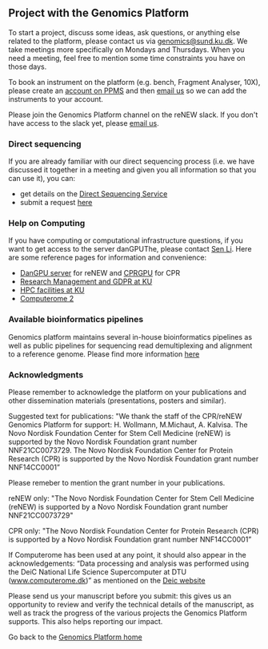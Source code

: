 ## Project with the Genomics Platform


To start a project, discuss some ideas, ask questions, or anything else related to the platform, please contact us via [genomics@sund.ku.dk](mailto:genomics@sund.ku.dk). We take meetings more specifically on Mondays and Thursdays. When you need a meeting, feel free to mention some time constraints you have on those days.

To book an instrument on the platform (e.g. bench, Fragment Analyser, 10X), please create an [account on PPMS](http://ppms.eu/ku/?Genomics) and then [email us](mailto:genomics@sund.ku.dk) so we can add the instruments to your account.

Please join the Genomics Platform channel on the reNEW slack. If you don't have access to the slack yet, please [email us](mailto:genomics@sund.ku.dk).

### Direct sequencing

If you are already familiar with our direct sequencing process (i.e. we have discussed it together in a meeting and given you all information so that you can use it), you can:

- get details on the [Direct Sequencing Service](/directsequencing/)
- submit a request [here](https://forms.office.com/e/Dgq0KkLsi3)

### Help on Computing

If you have computing or computational infrastructure questions, if you want to get access to the server danGPUThe, please contact [Sen Li](mailto:sen.li@sund.ku.dk). Here are some reference pages for information and convenience: 

- [DanGPU server](https://sgn102.pages.ku.dk/a-not-long-tour-of-dangpu/) for reNEW and [CPRGPU](https://lzg167.gitbook.io/cprgpu/general-info/readme) for CPR
- [Research Management and GDPR at KU](https://kunet.ku.dk/work-areas/research/data/Pages/default.aspx)
- [HPC facilities at KU](https://kunet.ku.dk/work-areas/research/data/data-collection-processing-analysis/high-performance-computing-facilities/Pages/default.aspx)
- [Computerome 2](https://kunet.ku.dk/work-areas/research/Research%20Infrastructure/research-it/computerome-2.0/Pages/default.aspx)

### Available bioinformatics pipelines

Genomics platform maintains several in-house bioinformatics pipelines as well as public pipelines for sequencing read demultiplexing and alignment to a reference genome. Please find more information [here](/pipeline_overview/)

### Acknowledgments

Please remember to acknowledge the platform on your publications and other dissemination materials (presentations, posters and similar).

Suggested text for publications:
"We thank the staff of the CPR/reNEW Genomics Platform for support: H. Wollmann, M.Michaut, A. Kalvisa. The Novo Nordisk Foundation Center for Stem Cell Medicine (reNEW) is supported by the Novo Nordisk Foundation grant number NNF21CC0073729. The Novo Nordisk Foundation Center for Protein Research (CPR) is supported by the Novo Nordisk Foundation grant number NNF14CC0001”

Please remeber to mention the grant number in your publications. 

reNEW only: 
"The Novo Nordisk Foundation Center for Stem Cell Medicine (reNEW) is supported by a Novo Nordisk Foundation grant number NNF21CC0073729" 

CPR only: 
"The Novo Nordisk Foundation Center for Protein Research (CPR) is supported by a Novo Nordisk Foundation grant number NNF14CC0001”

If Computerome has been used at any point, it should also appear in the acknowledgements: 
“Data processing and analysis was performed using the DeiC National Life Science Supercomputer at DTU (www.computerome.dk)” as mentioned on the [Deic website]( https://vidensportal.deic.dk/en/publications/acknowledgements)

Please send us your manuscript before you submit: this gives us an opportunity to review and verify the technical details of the manuscript, as well as track the progress of the various projects the Genomics Platform supports. This also helps reporting our impact. 

Go back to the [Genomics Platform home](https://sundgenomics.github.io)

